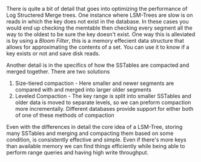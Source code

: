 There is quite a bit of detail that goes into optimizing the performance of Log Structered Merge trees. One instance where LSM-Trees are slow is on reads in which the key does not exist in the database. In these cases you would end up checking the memtable then checking every segment all the way to the oldest to be sure the key doesn't exist. One way this is alleviated is by using a *Bloom Filter*, this is a memory effecient data structure that allows for approximating the contents of a set. You can use it to know if a key exists or not and save disk reads.

Another detail is in the specifics of how the SSTables are compacted and merged together. There are two solutions
1. Size-tiered compaction - Here smaller and newer segments are compared with and merged into larger older segments
2. Leveled Compaction - The key range is split into smaller SSTables and older data is moved to separate levels, so we can preform compaction more incrementally.
Different databases provide support for either both of one of these methods of compaction

Even with the differences in detail the core idea of a LSM-Tree, storing many SSTables and merging and compacting them based on some condition, is consistently effective and simple. Even if there's more keys than available memory we can find things efficiently while being able to perform range queries and having high write throughput.